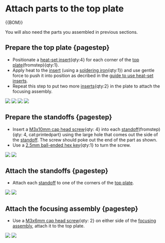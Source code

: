 # Attach parts to the top plate

{{BOM}}

[Heat-set insert]: parts/mech/heat-set_insert.md "{cat:mechanic}"
[M3x6mm cap head screw]: parts/mech/m3x6_screw.md "{cat:mechanic}"
[M3x10mm cap head screw]: parts/mech/m3x10_screw.md "{cat:mechanic}" 
[Top plate]: parts/materials/top-plate.md "{cat:lasercutpart}"
[Soldering iron]: parts/tools/soldering-iron.md "{cat:tool}"
[2.5mm Ball-end Allen key]: parts/tools/2.5mmBallEndAllenKey.md "{cat:tool}"
[Focusing assembly]: models/focusing-assembly.stl "{previewpage}"
[Standoff]: models/standoff.stl "{previewpage}"

You will also need the parts you assembled in previous sections.

## Prepare the top plate {pagestep}

* Positionate a [heat-set insert][Heat-set insert]{qty:4} for each corner of the [top plate][Top plate](fromstep){qty:1}.
* Apply heat to the [insert][Heat-set insert] (using a [soldering iron][Soldering iron]{qty:1}) and use gentle force to push it into position as decribed in the [guide to use heat-set inserts].
* Repeat this step to put two more [inserts][Heat-set insert]{qty:2} in the plate to attach the focusing assembly.

![](images/heat-insert_top-plate.png)
![](images/heat-set_insert.gif)
![](images/heat-insert_top-plate_1.png)
![](images/heat-insert_top-plate_3.png)

## Prepare the standoffs {pagestep}

* Insert a [M3x10mm cap head screw]{qty: 4} into each [standoff][Standoff](fromstep){qty: 4, cat:printedpart} using the large hole that comes out the side of the [standoff][Standoff]. The screw should poke out the end of the part as shown.
* Use a [2.5mm ball-ended hex key][2.5mm Ball-end Allen key]{qty:1} to turn the screw.

![](images/spacer_screw_insertion_1.png)
![](images/spacer_screw_insertion_2.png)

## Attach the standoffs {pagestep}

* Attach each [standoff][Standoff] to one of the corners of the [top plate][Top plate].

![](images/spacer_top_attachment.png)
![](images/spacer_top_attached.png)

## Attach the focusing assembly {pagestep}

* Use a [M3x6mm cap head screw]{qty: 2} on either side of the [focusing assembly][Focusing assembly], attach it to the top plate.

![](images/focus_assembly_top_attachment.jpg)
![](images/focus_assembly_top_attached.jpg)

[guide to use heat-set inserts]: https://hackaday.com/2019/02/28/threading-3d-printed-parts-how-to-use-heat-set-inserts/